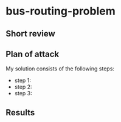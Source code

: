# bus-routing-problem

## Short review

## Plan of attack

My solution consists of the following steps:

- step 1: 
- step 2:
- step 3:

## Results

